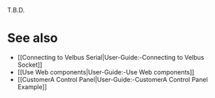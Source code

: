 T.B.D.

# See also

- [[Connecting to Velbus Serial|User-Guide:-Connecting to Velbus Socket]]
- [[Use Web components|User-Guide:-Use Web components]]
- [[CustomerA Control Panel|User-Guide:-CustomerA Control Panel Example]]